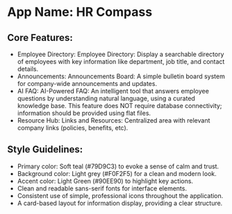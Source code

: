 # **App Name**: HR Compass

## Core Features:

- Employee Directory: Employee Directory: Display a searchable directory of employees with key information like department, job title, and contact details.
- Announcements: Announcements Board: A simple bulletin board system for company-wide announcements and updates.
- AI FAQ: AI-Powered FAQ: An intelligent tool that answers employee questions by understanding natural language, using a curated knowledge base. This feature does NOT require database connectivity; information should be provided using flat files.
- Resource Hub: Links and Resources: Centralized area with relevant company links (policies, benefits, etc).

## Style Guidelines:

- Primary color: Soft teal (#79D9C3) to evoke a sense of calm and trust.
- Background color: Light grey (#F0F2F5) for a clean and modern look.
- Accent color: Light Green (#90EE90) to highlight key actions.
- Clean and readable sans-serif fonts for interface elements.
- Consistent use of simple, professional icons throughout the application.
- A card-based layout for information display, providing a clear structure.